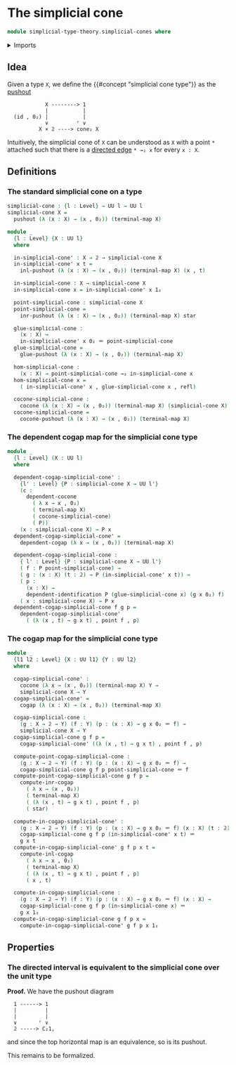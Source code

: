 # The simplicial cone

```agda
module simplicial-type-theory.simplicial-cones where
```

<details><summary>Imports</summary>

```agda
open import elementary-number-theory.natural-numbers

open import foundation.action-on-identifications-functions
open import foundation.booleans
open import foundation.cartesian-product-types
open import foundation.conjunction
open import foundation.coproduct-types
open import foundation.dependent-identifications
open import foundation.dependent-pair-types
open import foundation.disjunction
open import foundation.empty-types
open import foundation.equality-dependent-pair-types
open import foundation.equivalences
open import foundation.function-extensionality
open import foundation.function-types
open import foundation.functoriality-dependent-pair-types
open import foundation.homotopies
open import foundation.identity-types
open import foundation.propositions
open import foundation.retractions
open import foundation.sections
open import foundation.sets
open import foundation.subtypes
open import foundation.type-arithmetic-dependent-pair-types
open import foundation.unit-type
open import foundation.universe-levels

open import simplicial-type-theory.directed-edges
open import simplicial-type-theory.directed-interval-type
open import simplicial-type-theory.directed-relation-directed-interval-type
open import simplicial-type-theory.simplicial-arrows

open import synthetic-homotopy-theory.cocones-under-spans
open import synthetic-homotopy-theory.dependent-cocones-under-spans
open import synthetic-homotopy-theory.joins-of-types
open import synthetic-homotopy-theory.pushouts
```

</details>

## Idea

Given a type `X`, we define the {{#concept "simplicial cone type"}} as the
[pushout](synthetic-homotopy-theory.pushouts.md)

```text
            X --------> 1
            |           |
  (id , 0₂) |           |
            ∨         ⌜ ∨
          X × 𝟚 ----> cone₂ X
```

Intuitively, the simplicial cone of `X` can be understood as `X` with a point
`*` attached such that there is a
[directed edge](simplicial-type-theory.directed-edges.md) `* →₂ x` for every
`x : X`.

## Definitions

### The standard simplicial cone on a type

```agda
simplicial-cone : {l : Level} → UU l → UU l
simplicial-cone X =
  pushout (λ (x : X) → (x , 0₂)) (terminal-map X)

module _
  {l : Level} {X : UU l}
  where

  in-simplicial-cone' : X → 𝟚 → simplicial-cone X
  in-simplicial-cone' x t =
    inl-pushout (λ (x : X) → (x , 0₂)) (terminal-map X) (x , t)

  in-simplicial-cone : X → simplicial-cone X
  in-simplicial-cone x = in-simplicial-cone' x 1₂

  point-simplicial-cone : simplicial-cone X
  point-simplicial-cone =
    inr-pushout (λ (x : X) → (x , 0₂)) (terminal-map X) star

  glue-simplicial-cone :
    (x : X) →
    in-simplicial-cone' x 0₂ ＝ point-simplicial-cone
  glue-simplicial-cone =
    glue-pushout (λ (x : X) → (x , 0₂)) (terminal-map X)

  hom-simplicial-cone :
    (x : X) → point-simplicial-cone →₂ in-simplicial-cone x
  hom-simplicial-cone x =
    ( in-simplicial-cone' x , glue-simplicial-cone x , refl)

  cocone-simplicial-cone :
    cocone (λ (x : X) → (x , 0₂)) (terminal-map X) (simplicial-cone X)
  cocone-simplicial-cone =
    cocone-pushout (λ (x : X) → (x , 0₂)) (terminal-map X)
```

### The dependent cogap map for the simplicial cone type

```agda
module _
  {l : Level} (X : UU l)
  where

  dependent-cogap-simplicial-cone' :
    {l' : Level} {P : simplicial-cone X → UU l'}
    (c :
      dependent-cocone
        ( λ x → x , 0₂)
        ( terminal-map X)
        ( cocone-simplicial-cone)
        ( P))
    (x : simplicial-cone X) → P x
  dependent-cogap-simplicial-cone' =
    dependent-cogap (λ x → (x , 0₂)) (terminal-map X)

  dependent-cogap-simplicial-cone :
    { l' : Level} {P : simplicial-cone X → UU l'}
    ( f : P point-simplicial-cone) →
    ( g : (x : X) (t : 𝟚) → P (in-simplicial-cone' x t)) →
    ( p :
      (x : X) →
      dependent-identification P (glue-simplicial-cone x) (g x 0₂) f)
    ( x : simplicial-cone X) → P x
  dependent-cogap-simplicial-cone f g p =
    dependent-cogap-simplicial-cone'
      ( (λ (x , t) → g x t) , point f , p)
```

### The cogap map for the simplicial cone type

```agda
module _
  {l1 l2 : Level} {X : UU l1} {Y : UU l2}
  where

  cogap-simplicial-cone' :
    cocone (λ x → (x , 0₂)) (terminal-map X) Y →
    simplicial-cone X → Y
  cogap-simplicial-cone' =
    cogap (λ (x : X) → (x , 0₂)) (terminal-map X)

  cogap-simplicial-cone :
    (g : X → 𝟚 → Y) (f : Y) (p : (x : X) → g x 0₂ ＝ f) →
    simplicial-cone X → Y
  cogap-simplicial-cone g f p =
    cogap-simplicial-cone' ((λ (x , t) → g x t) , point f , p)

  compute-point-cogap-simplicial-cone :
    (g : X → 𝟚 → Y) (f : Y) (p : (x : X) → g x 0₂ ＝ f) →
    cogap-simplicial-cone g f p point-simplicial-cone ＝ f
  compute-point-cogap-simplicial-cone g f p =
    compute-inr-cogap
      ( λ x → (x , 0₂))
      ( terminal-map X)
      ( (λ (x , t) → g x t) , point f , p)
      ( star)

  compute-in-cogap-simplicial-cone' :
    (g : X → 𝟚 → Y) (f : Y) (p : (x : X) → g x 0₂ ＝ f) (x : X) (t : 𝟚) →
    cogap-simplicial-cone g f p (in-simplicial-cone' x t) ＝
    g x t
  compute-in-cogap-simplicial-cone' g f p x t =
    compute-inl-cogap
      ( λ x → x , 0₂)
      ( terminal-map X)
      ( (λ (x , t) → g x t) , point f , p)
      ( x , t)

  compute-in-cogap-simplicial-cone :
    (g : X → 𝟚 → Y) (f : Y) (p : (x : X) → g x 0₂ ＝ f) (x : X) →
    cogap-simplicial-cone g f p (in-simplicial-cone x) ＝
    g x 1₂
  compute-in-cogap-simplicial-cone g f p x =
    compute-in-cogap-simplicial-cone' g f p x 1₂
```

## Properties

### The directed interval is equivalent to the simplicial cone over the unit type

**Proof.** We have the pushout diagram

```text
  1 ------> 1
  |         |
  |         |
  ∨       ⌜ ∨
  𝟚 -----> C₂1,
```

and since the top horizontal map is an equivalence, so is its pushout.

This remains to be formalized.
